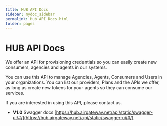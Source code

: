 ```yaml
---
title: HUB API Docs
sidebar: mydoc_sidebar
permalink: Hub_API_Docs.html
folder: pages
---
```


# HUB API Docs

We offer an API for provisioning credentials so you can easily create new consumers, agencies and agents in our systems.

You can use this API to manage Agencies, Agents, Consumers and Users in your organizations. You can list our providers, Plans and the APIs we offer, as long as create new tokens for your agents so they can consume our services.

If you are interested in using this API, please contact us.

- **V1.0** Swagger docs [https://hub.airgateway.net/api/static/swagger-ui/#/](https://hub.airgateway.net/api/static/swagger-ui/#/)
